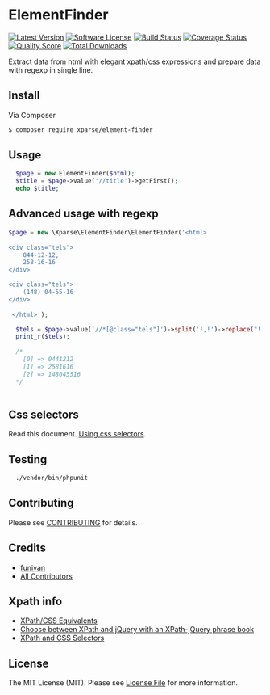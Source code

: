 # ElementFinder

[![Latest Version](https://img.shields.io/packagist/v/xparse/element-finder.svg?style=flat-square)](https://packagist.org/packages/xparse/element-finder)
[![Software License](https://img.shields.io/badge/license-MIT-brightgreen.svg?style=flat-square)](LICENSE.md)
[![Build Status](https://img.shields.io/travis/xparse/ElementFinder/master.svg?style=flat-square)](https://travis-ci.org/xparse/ElementFinder)
[![Coverage Status](https://img.shields.io/scrutinizer/coverage/g/xparse/ElementFinder.svg?style=flat-square)](https://scrutinizer-ci.com/g/xparse/ElementFinder/code-structure)
[![Quality Score](https://img.shields.io/scrutinizer/g/xparse/ElementFinder.svg?style=flat-square)](https://scrutinizer-ci.com/g/xparse/ElementFinder)
[![Total Downloads](https://img.shields.io/packagist/dt/xparse/element-finder.svg?style=flat-square)](https://packagist.org/packages/xparse/element-finder)

Extract data from html with elegant xpath/css expressions and prepare data with regexp in single line.  

## Install

Via Composer

``` bash
$ composer require xparse/element-finder
```

## Usage

``` php
  $page = new ElementFinder($html);
  $title = $page->value('//title')->getFirst();  
  echo $title;  
```

## Advanced usage with regexp


``` php
$page = new \Xparse\ElementFinder\ElementFinder('<html>
 
<div class="tels">
    044-12-12,
    258-16-16
</div>

<div class="tels">
    (148) 04-55-16
</div>
 
 </html>');

  $tels = $page->value('//*[@class="tels"]')->split('!,!')->replace("![^0-9]!");
  print_r($tels);
  
  /* 
    [0] => 0441212
    [1] => 2581616
    [2] => 148045516
  */
  

```

## Css selectors
Read this document. [Using css selectors](doc/using_css_selectors.md).

## Testing

``` bash
  ./vendor/bin/phpunit
```

## Contributing

Please see [CONTRIBUTING](https://github.com/xparse/ElementFinder/blob/master/CONTRIBUTING.md) for details.

## Credits

- [funivan](https://github.com/funivan)
- [All Contributors](https://github.com/xparse/ElementFinder/contributors)

## Xpath info
- [XPath/CSS Equivalents](https://en.wikibooks.org/wiki/XPath/CSS_Equivalents)
- [Choose between XPath and jQuery with an XPath-jQuery phrase book](http://www.ibm.com/developerworks/library/x-xpathjquery/)
- [XPath and CSS Selectors](http://ejohn.org/blog/xpath-css-selectors/)

## License

The MIT License (MIT). Please see [License File](LICENSE.md) for more information.

